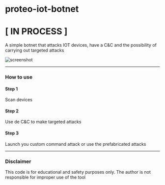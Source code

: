 # proteo-iot-botnet
# [ IN PROCESS ]
A simple botnet that attacks IOT devices, have a C&C and the possibility of carrying out targeted attacks

![screenshot](https://i.ibb.co/WnsxBNQ/Screenshot-2.png)

<hr>

### How to use
#### Step 1
Scan devices

#### Step 2
Use de C&C to make targeted attacks

#### Step 3
Launch you custom command attack or use the prefabricated attacks

<hr>

### Disclaimer
This code is for educational and safety purposes only. 
The author is not responsible for improper use of the tool